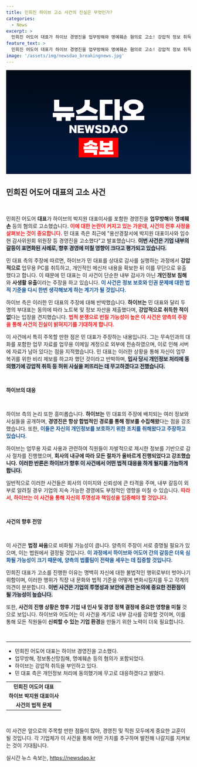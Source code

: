 ```yaml
---
title: 민희진 하이브 고소 사건의 진실은 무엇인가?
categories:
  - News
excerpt: >
  민희진 어도어 대표가 하이브 경영진을 업무방해와 명예훼손 혐의로 고소! 강압적 정보 취득과 왜곡 주장 속, 양측의 갈등이 격화되고 있습니다. 이 사건의 전말이 궁금하다면 클릭해보세요!
feature_text: >
  민희진 어도어 대표가 하이브 경영진을 업무방해와 명예훼손 혐의로 고소! 강압적 정보 취득과 왜곡 주장 속, 양측의 갈등이 격화되고 있습니다. 이 사건의 전말이 궁금하다면 클릭해보세요!
image: '/assets/img/newsdao_breakingnews.jpg'
---
```


<p><img src="/assets/img/newsdao_breakingnews.jpg" alt="implanttips 속보" /></p>

<h2 data-ke-size="size26">민희진 어도어 대표의 고소 사건</h2>

<p data-ke-size="size16">&nbsp;</p>

<p>민희진 어도어 <b>대표</b>가 하이브의 박지원 대표이사를 포함한 경영진을 <b>업무방해</b>와 <b>명예훼손</b> 등의 혐의로 고소했습니다. <b><span style="color: #ee2323;">이에 대한 논란이 커지고 있는 가운데, 사건의 전후 사정을 살펴보는 것이 중요합니다.</span></b> 민 대표 측은 최근에 "용산경찰서에 박지원 대표이사와 임수현 감사위원회 위원장 등 경영진을 고소했다"고 발표했습니다. <b><span style="background-color: #21538527;">이번 사건은 기업 내부의 갈등이 표면화된 사례로, 향후 경영에 미칠 영향이 크다고 평가되고 있습니다.</span></b> </p>

<p>민 대표 측의 주장에 따르면, 하이브가 민 대표를 상대로 감사를 실행하는 과정에서 <b>강압적으로</b> 업무용 PC를 취득하고, 개인적인 메신저 내용을 확보한 뒤 이를 무단으로 유출했다고 합니다. 이 때문에 민 대표는 이 사건이 단순한 내부 감사가 아닌 <b>개인정보 침해</b>와 <b>사생활 유출</b>이라는 주장을 하고 있습니다. <b><span style="color: #1a5490;">이 사건은 정보 보호와 인권 문제에 대한 법적 기준을 다시 한번 생각해보게 하는 계기가 될 것입니다.</span></b></p>

<p>하이브 측은 이러한 민 대표의 주장에 대해 반박했습니다. <b>하이브는</b> 민 대표와 달리 두 명의 부대표는 동의에 따라 노트북 및 정보 자산을 제출했다며, <b>강압적으로 취득한 적이 없</b>다는 입장을 견지했습니다. <b><span style="color: #ee2323;">법적 분쟁으로 번질 가능성이 높은 이 사건은 양측의 주장을 통해 사건의 진실이 밝혀지기를 기대하게 합니다.</span></b> </p>

<p>이 사건에서 특히 주목할 만한 점은 민 대표가 주장하는 내용입니다. 그는 무속인과의 대화를 포함한 업무 자료를 업무용 이메일 계정으로 외부에 전송하였으며, 이로 인해 서버에 자료가 남아 있다는 점을 지적했습니다. 민 대표는 이러한 상황을 통해 자신이 업무 복귀를 위한 비리 제보를 하고자 했던 것이라고 반박하며, <b><span style="background-color: #21538527;">입사 당시 개인정보 처리에 동의했기에 강압적 취득 등 허위 사실을 퍼뜨리는 데 무고하겠다고 전했습니다.</span></b></p>

<p data-ke-size="size16">&nbsp;</p>

<p><b>하이브의 대응</b></p>

<p data-ke-size="size16">&nbsp;</p>

<p>하이브 측의 논리 또한 흥미롭습니다. <b>하이브는</b> 민 대표의 주장에 배치되는 여러 정보와 사실들을 공개하며, <b>경영진은 항상 합법적인 경로를 통해 정보를 수집해왔</b>다는 점을 강조했습니다. 또한, <b><span style="color: #1a5490;">이들은 자신의 개인정보를 보호하기 위한 조치를 취해왔다고 주장하고 있습니다.</span></b> </p>

<p>하이브는 업무용 자료 사용과 관련하여 직원들이 자발적으로 제시한 정보를 기반으로 감사 절차를 진행했으며, <b>회사의 내규에 따라 모든 절차가 올바르게 진행되었다고 강조했습니다.</b> <b><span style="background-color: #21538527;">이러한 반론은 하이브가 향후 이 사건에서 어떤 법적 대응을 하게 될지를 가늠하게 합니다.</span></b> </p>

<p>일반적으로 이러한 사건들은 회사의 이미지와 신뢰성에 큰 타격을 주며, 내부 갈등이 외부로 알려질 경우 기업의 지속 가능한 경영에도 부정적인 영향을 미칠 수 있습니다. <b><span style="color: #ee2323;">따라서, 하이브는 이 사건을 통해 자신의 투명성과 책임성을 입증해야 할 것입니다.</span></b> </p>

<p data-ke-size="size16">&nbsp;</p>

<p><b>사건의 향후 전망</b></p>

<p data-ke-size="size16">&nbsp;</p>

<p>이 사건은 <b>법정 싸움</b>으로 비화될 가능성이 큽니다. 양측의 주장이 서로 증명될 필요가 있으며, 이는 법원에서 결정될 것입니다. <b><span style="color: #1a5490;">이 과정에서 하이브와 어도어 간의 갈등은 더욱 심화될 가능성이 크기 때문에, 양측의 법률팀이 전략을 세우는 데 집중할 것입니다.</span></b></p>

<p>민희진 대표가 고소를 진행한 이유는 명백히 자신에 대한 불법적인 행위로부터 벗어나기 위함이며, 이러한 행위가 직장 내 문화와 법적 기준을 어떻게 변화시킬지를 두고 각계의 의견이 분분합니다. <b><span style="background-color: #21538527;">이번 사건은 기업의 투명성과 보안에 관한 논의에 중요한 전환점이 될 가능성이 높습니다.</span></b> </p>

<p>또한, <b>사건의 진행 상황은 향후 기업 내 인사 및 경영 정책 결정에 중요한 영향을 미칠</b> 것으로 보입니다. 하이브와 어도어는 이 사건을 계기로 내부 감사를 강화할 것이며, 이를 통해 모든 직원들이 <b>신뢰할 수 있는 기업 환경</b>을 만들기 위한 노력이 더욱 필요합니다. </p>

<p data-ke-size="size16">&nbsp;</p>

<hr>

<ul>
    <li>민희진 어도어 대표는 하이브 경영진을 고소했다.</li>
    <li>업무방해, 정보통신망침해, 명예훼손 등의 혐의가 포함되었다.</li>
    <li>하이브는 강압적 취득을 부인하고 있다.</li>
    <li>민 대표 측은 개인정보 처리에 동의했기에 무고로 대응하겠다고 밝혔다.</li>
</ul>

<table>
    <tr>
        <td style="text-align: center; height: 17px;"><b>민희진 어도어 대표</b></td>
    </tr>
    <tr>
        <td style="text-align: center; height: 17px;"><b>하이브 박지원 대표이사</b></td>
    </tr>
    <tr>
        <td style="text-align: center; height: 17px;"><b>사건의 법적 문제</b></td>
    </tr>
</table>

<p data-ke-size="size16">&nbsp;</p> 

<p>이 사건은 앞으로의 주목할 만한 점들이 많아, 경영진 및 직원 모두에게 중요한 교훈이 될 것입니다. 각 기업체가 이 사건을 통해 어떤 가치를 추구하며 발전해 나갈지를 지켜보는 것이 기대됩니다.</p>
실시간 뉴스 속보는, <a href="https://newsdao.kr" rel="dofollow">https://newsdao.kr</a>


